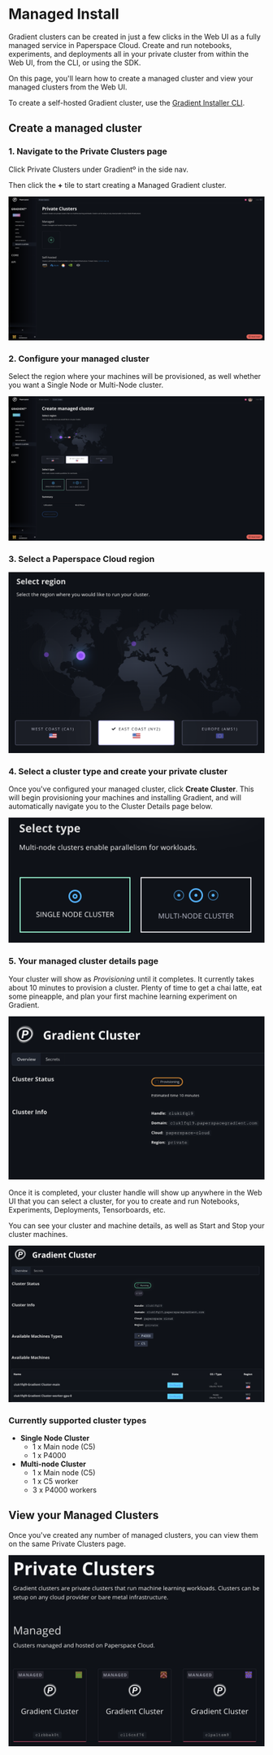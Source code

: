 # Managed Install

Gradient clusters can be created in just a few clicks in the Web UI as a fully managed service in Paperspace Cloud. Create and run notebooks, experiments, and deployments all in your private cluster from within the Web UI, from the CLI, or using the SDK.

On this page, you'll learn how to create a managed cluster and view your managed clusters from the Web UI.

To create a self-hosted Gradient cluster, use the [Gradient Installer CLI](gradient-installer-cli.md).

## Create a managed cluster

### 1. Navigate to the Private Clusters page

Click Private Clusters under Gradientº in the side nav.

Then click the **+** tile to start creating a Managed Gradient cluster.

![](../../.gitbook/assets/screen-shot-2020-07-23-at-9.16.56-pm.png)

### 2. Configure your managed cluster

Select the region where your machines will be provisioned, as well whether you want a Single Node or Multi-Node cluster.

![](../../.gitbook/assets/screen-shot-2020-07-23-at-9.18.17-pm%20%281%29.png)

### 3. Select a Paperspace Cloud region

![](../../.gitbook/assets/screen-shot-2020-07-23-at-9.25.02-pm.png)

### 4. Select a cluster type and create your private cluster

Once you've configured your managed cluster, click **Create Cluster**. This will begin provisioning your machines and installing Gradient, and will automatically navigate you to the Cluster Details page below.

![](../../.gitbook/assets/screen-shot-2020-07-23-at-9.26.05-pm.png)

### 5. Your managed cluster details page

Your cluster will show as _Provisioning_ until it completes. It currently takes about 10 minutes to provision a cluster. Plenty of time to get a chai latte, eat some pineapple, and plan your first machine learning experiment on Gradient.

![](../../.gitbook/assets/screen-shot-2020-07-23-at-10.58.19-pm.png)

Once it is completed, your cluster handle will show up anywhere in the Web UI that you can select a cluster, for you to create and run Notebooks, Experiments, Deployments, Tensorboards, etc.

You can see your cluster and machine details, as well as Start and Stop your cluster machines.

![](../../.gitbook/assets/screen-shot-2020-07-23-at-11.11.52-pm.png)

### Currently supported cluster types

* **Single Node Cluster**
  * 1 x Main node \(C5\)
  * 1 x P4000
* **Multi-node Cluster**
  * 1 x Main node \(C5\)
  * 1 x C5 worker
  * 3 x P4000 workers

## View your Managed Clusters

Once you've created any number of managed clusters, you can view them on the same Private Clusters page.

![](../../.gitbook/assets/screen-shot-2020-07-23-at-10.48.52-pm.png)

